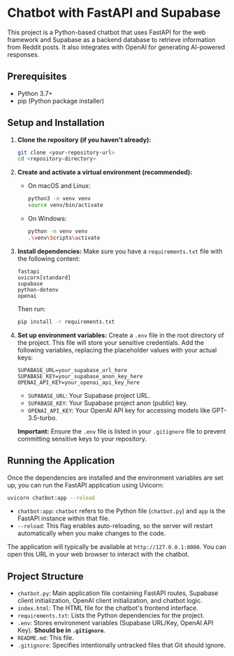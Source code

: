 # Chatbot with FastAPI and Supabase

This project is a Python-based chatbot that uses FastAPI for the web framework and Supabase as a backend database to retrieve information from Reddit posts. It also integrates with OpenAI for generating AI-powered responses.

## Prerequisites

- Python 3.7+
- pip (Python package installer)

## Setup and Installation

1.  **Clone the repository (if you haven't already):**
    ```bash
    git clone <your-repository-url>
    cd <repository-directory>
    ```

2.  **Create and activate a virtual environment (recommended):**
    -   On macOS and Linux:
        ```bash
        python3 -m venv venv
        source venv/bin/activate
        ```
    -   On Windows:
        ```bash
        python -m venv venv
        .\venv\Scripts\activate
        ```

3.  **Install dependencies:**
    Make sure you have a `requirements.txt` file with the following content:
    ```
    fastapi
    uvicorn[standard]
    supabase
    python-dotenv
    openai
    ```
    Then run:
    ```bash
    pip install -r requirements.txt
    ```

4.  **Set up environment variables:**
    Create a `.env` file in the root directory of the project. This file will store your sensitive credentials. Add the following variables, replacing the placeholder values with your actual keys:

    ```env
    SUPABASE_URL=your_supabase_url_here
    SUPABASE_KEY=your_supabase_anon_key_here
    OPENAI_API_KEY=your_openai_api_key_here
    ```
    *   `SUPABASE_URL`: Your Supabase project URL.
    *   `SUPABASE_KEY`: Your Supabase project anon (public) key.
    *   `OPENAI_API_KEY`: Your OpenAI API key for accessing models like GPT-3.5-turbo.

    **Important:** Ensure the `.env` file is listed in your `.gitignore` file to prevent committing sensitive keys to your repository.

## Running the Application

Once the dependencies are installed and the environment variables are set up, you can run the FastAPI application using Uvicorn:

```bash
uvicorn chatbot:app --reload
```

-   `chatbot:app`: `chatbot` refers to the Python file (`chatbot.py`) and `app` is the FastAPI instance within that file.
-   `--reload`: This flag enables auto-reloading, so the server will restart automatically when you make changes to the code.

The application will typically be available at `http://127.0.0.1:8000`. You can open this URL in your web browser to interact with the chatbot.

## Project Structure

-   `chatbot.py`: Main application file containing FastAPI routes, Supabase client initialization, OpenAI client initialization, and chatbot logic.
-   `index.html`: The HTML file for the chatbot's frontend interface.
-   `requirements.txt`: Lists the Python dependencies for the project.
-   `.env`: Stores environment variables (Supabase URL/Key, OpenAI API Key). **Should be in `.gitignore`**.
-   `README.md`: This file.
-   `.gitignore`: Specifies intentionally untracked files that Git should ignore.

